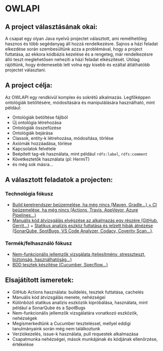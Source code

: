 # OWLAPI

## A project választásának okai:

A csapat egy olyan Java nyelvű projectet választott, ami remélhetőleg hasznos és több segédanyag áll hozzá rendelkezésre. Sajnos a házi feladat elkezdése során szembesültünk azza a problémával, hogy a project futtatása, az ekkora kódbázis kezelése és a rengeteg, már rendelkezésre álló teszt meglehetősen nehezíti a házi feladat elkészítését. Utólag rájöttünk, hogy érdemesebb lett volna egy kisebb és ezáltal átláthatóbb projectet választani. 

## A project célja:

Az OWLAPI egy rendkívül komplex és sokrétű alkalmazás. Legfőképpen ontológiák betöltésére, módosítására és manipulálására használható, mint például:

- Ontológiák betöltése fájlból
- Új ontológia létrehozása
- Ontológiák összefűzése
- Ontológiák bejárása
- Classok, entity-k létrehozása, módosítása, törlése
- Axiómák hozzáadása, törlése
- Kapcsolatok felvétele
- Beépített tag-ek használata, mint például `rdfs:label`, `rdfs:comment`
- Következtetők használata (pl: HermiT)
- és még sok másra...

## A választott feladatok a projecten:

### Technológia fókusz

- [Build keretrendszer beüzemelése, ha még nincs (Maven, Gradle...) + CI beüzemelése, ha még nincs (Actions, Travis, AppVeyor, Azure Pipelines...)](doc/CI%20beuzemelese.md)
- [Manuális kód átvizsgálás elvégzése az alkalmazás egy részére (GitHub, Gerrit...)](doc/ManualReview.md) + [Statikus analízis eszköz futtatása és jelzett hibák átnézése (SonarQube, SpotBugs, VS Code Analyzer, Codacy, Coverity Scan...)](/doc/StaticAnalysis.md).

### Termék/felhasználó fókusz

- [Nem-funkcionális jellemzők vizsgálata (teljesítmény, stresszteszt, biztonság, használhatóság...)](/doc/NemFunkcionalis.md)
- [BDD tesztek készítése (Cucumber, Specflow...)](/doc)

## Elsajátított ismeretek:

- GitHub Actions használata: buildelés, tesztek futtatása, cachelés
- Manuális kód átvizsgálás menete, nehézségei
- Különböző statikus analízis eszközök kipróbálása, használata, mint például a SonarQube és a SpotBugs
- Nem-funkcionális jellemzők vizsgálatára vonatkozó eszközök, nehézségek
- Megismerkedtünk a Cucumber teszteléssel, mellyel eddigi tanulmányaink során még nem találkoztunk
- Verziókezelés, issue-k használata, pull requestek alkalmazása
- Csapatmunka nehézségei, mások munkájának és kódjának ellenőrzése, értékelése